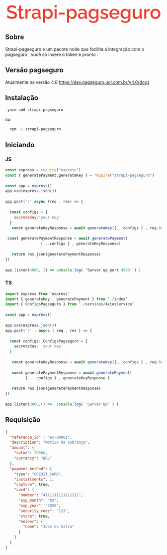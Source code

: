  

<p align="center">
  <img src="https://raw.githubusercontent.com/ziminny/strapi-pagseguro/main/readme-images/logo.png"/>
</p>

## Sobre
Strapi-pagseguro é um pacote node que  facilita a integração com o pagseguro , você só insere o token e pronto . 

## Versão pagseguro
Atualmente na versão 4.0 
https://dev.pagseguro.uol.com.br/v4.0/docs

## Instalação

~~~bash
 yarn add strapi-pagseguro
~~~
ou

~~~bash
  npm -i strapi-pagseguro
~~~

## Iniciando

### JS

~~~javascript
const express = require("express")
const { generatePayment,generateKey } = require("strapi-pagseguro")

const app = express()
app.use(express.json())

app.post('/',async (req , res) => {
  
  const configs = {
    secreteKey:'your key'
  } 
   const generateKeyResponse = await generateKey({...configs } , req.body)
  
 const generatePaymentResponse = await generatePayment(
                {...configs } , generateKeyResponse)

   return res.json(generatePaymentResponse)
})

app.listen(4000, () => console.log( ‘Server up port 4500’ ) )
~~~

### TS
~~~typescript
import express from ‘express’
import { generateKey , generatePayment } from ‘./index’
import { ConfigsPagseguro } from ‘./services/AxiosService’

const app = express()

app.use(express.json())
app.post('/' , async ( req , res ) => {
  
  const configs: ConfigsPagseguro = {
    secreteKey: 'your key'
  } 
  
   const generateKeyResponse = await generateKey({...configs } , req.body)

   const generatePaymentResponse = await generatePayment(
         { ...configs } , generateKeyResponse )

   return res.json(generatePaymentResponse)
})

app.listen(3000,() =>  console.log( 'Server Up' ) )
~~~

## Requisição

~~~json
{
  "reference_id" : "ex-00001",
  "description": "Motivo da cobrança",
  "amount": {
    "value": 20000,
    "currency": "BRL"
  },
  "payment_method": {
    "type": "CREDIT_CARD",
    "installments": 1,
    "capture": true,
    "card": {
      "number": "4111111111111111",
      "exp_month": "03",
      "exp_year": "2026",
      "security_code": "123",
      "store": true,        
      "holder": {
        "name": "Jose da Silva"
      }
    }
  }
}
~~~
